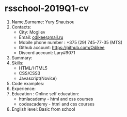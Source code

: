 # rsschool-2019Q1-cv
1. Name,Surname: Yury Shautsou
2. Contacts:
   * City: Mogilev
   * Email: odikee@mail.ru
   * Mobile phone number : +375 (29) 745-77-35 (MTS)
   * Github account: https://github.com/Odikee
   * Discord account: Lary#9071
3. Summary:
4. Skills:
   * HTML/HTML5
   * CSS/CSS3
   * Javascript(Novice)
5. Code examples:
6. Experience: 
7. Education : Online self education: 
   * htmlacademy - html  and css courses
   * codeacademy - html  and css courses
8. English level: Basic from school